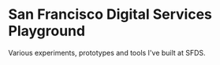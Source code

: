 # San Francisco Digital Services Playground

Various experiments, prototypes and tools I've built at SFDS.
